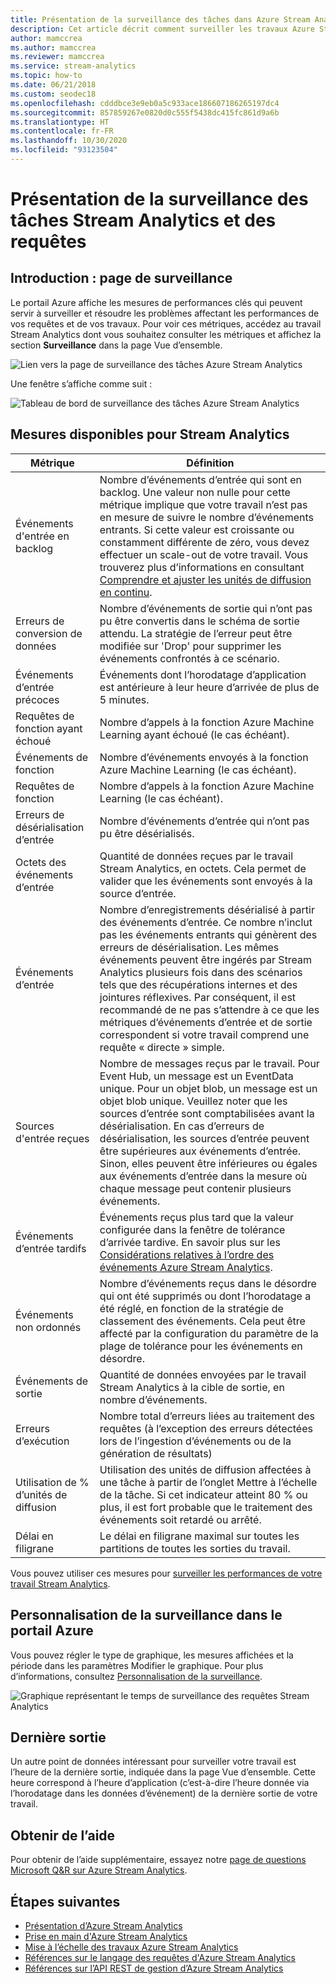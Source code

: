 ```yaml
---
title: Présentation de la surveillance des tâches dans Azure Stream Analytics
description: Cet article décrit comment surveiller les travaux Azure Stream Analytics dans le Portail Azure.
author: mamccrea
ms.author: mamccrea
ms.reviewer: mamccrea
ms.service: stream-analytics
ms.topic: how-to
ms.date: 06/21/2018
ms.custom: seodec18
ms.openlocfilehash: cdddbce3e9eb0a5c933ace186607186265197dc4
ms.sourcegitcommit: 857859267e0820d0c555f5438dc415fc861d9a6b
ms.translationtype: HT
ms.contentlocale: fr-FR
ms.lasthandoff: 10/30/2020
ms.locfileid: "93123504"
---
```

# <a name="understand-stream-analytics-job-monitoring-and-how-to-monitor-queries"></a>Présentation de la surveillance des tâches Stream Analytics et des requêtes

## <a name="introduction-the-monitor-page"></a>Introduction : page de surveillance
Le portail Azure affiche les mesures de performances clés qui peuvent servir à surveiller et résoudre les problèmes affectant les performances de vos requêtes et de vos travaux. Pour voir ces métriques, accédez au travail Stream Analytics dont vous souhaitez consulter les métriques et affichez la section **Surveillance** dans la page Vue d’ensemble.  

![Lien vers la page de surveillance des tâches Azure Stream Analytics](./media/stream-analytics-monitoring/02-stream-analytics-monitoring-block.png)

Une fenêtre s’affiche comme suit :

![Tableau de bord de surveillance des tâches Azure Stream Analytics](./media/stream-analytics-monitoring/01-stream-analytics-monitoring.png)  

## <a name="metrics-available-for-stream-analytics"></a>Mesures disponibles pour Stream Analytics
| Métrique                 | Définition                               |
| ---------------------- | ---------------------------------------- |
| Événements d'entrée en backlog       | Nombre d’événements d’entrée qui sont en backlog. Une valeur non nulle pour cette métrique implique que votre travail n’est pas en mesure de suivre le nombre d’événements entrants. Si cette valeur est croissante ou constamment différente de zéro, vous devez effectuer un scale-out de votre travail. Vous trouverez plus d’informations en consultant [Comprendre et ajuster les unités de diffusion en continu](stream-analytics-streaming-unit-consumption.md). |
| Erreurs de conversion de données | Nombre d’événements de sortie qui n’ont pas pu être convertis dans le schéma de sortie attendu. La stratégie de l’erreur peut être modifiée sur 'Drop' pour supprimer les événements confrontés à ce scénario. |
| Événements d’entrée précoces       | Événements dont l’horodatage d’application est antérieure à leur heure d’arrivée de plus de 5 minutes. |
| Requêtes de fonction ayant échoué | Nombre d’appels à la fonction Azure Machine Learning ayant échoué (le cas échéant). |
| Événements de fonction        | Nombre d’événements envoyés à la fonction Azure Machine Learning (le cas échéant). |
| Requêtes de fonction      | Nombre d’appels à la fonction Azure Machine Learning (le cas échéant). |
| Erreurs de désérialisation d’entrée       | Nombre d’événements d’entrée qui n’ont pas pu être désérialisés.  |
| Octets des événements d’entrée      | Quantité de données reçues par le travail Stream Analytics, en octets. Cela permet de valider que les événements sont envoyés à la source d’entrée. |
| Événements d’entrée           | Nombre d’enregistrements désérialisé à partir des événements d’entrée. Ce nombre n’inclut pas les événements entrants qui génèrent des erreurs de désérialisation. Les mêmes événements peuvent être ingérés par Stream Analytics plusieurs fois dans des scénarios tels que des récupérations internes et des jointures réflexives. Par conséquent, il est recommandé de ne pas s’attendre à ce que les métriques d’événements d’entrée et de sortie correspondent si votre travail comprend une requête « directe » simple. |
| Sources d'entrée reçues       | Nombre de messages reçus par le travail. Pour Event Hub, un message est un EventData unique. Pour un objet blob, un message est un objet blob unique. Veuillez noter que les sources d’entrée sont comptabilisées avant la désérialisation. En cas d’erreurs de désérialisation, les sources d’entrée peuvent être supérieures aux événements d’entrée. Sinon, elles peuvent être inférieures ou égales aux événements d’entrée dans la mesure où chaque message peut contenir plusieurs événements. |
| Événements d’entrée tardifs      | Événements reçus plus tard que la valeur configurée dans la fenêtre de tolérance d’arrivée tardive. En savoir plus sur les [Considérations relatives à l’ordre des événements Azure Stream Analytics](./stream-analytics-time-handling.md). |
| Événements non ordonnés    | Nombre d’événements reçus dans le désordre qui ont été supprimés ou dont l’horodatage a été réglé, en fonction de la stratégie de classement des événements. Cela peut être affecté par la configuration du paramètre de la plage de tolérance pour les événements en désordre. |
| Événements de sortie          | Quantité de données envoyées par le travail Stream Analytics à la cible de sortie, en nombre d’événements. |
| Erreurs d’exécution         | Nombre total d’erreurs liées au traitement des requêtes (à l’exception des erreurs détectées lors de l’ingestion d’événements ou de la génération de résultats) |
| Utilisation de % d’unités de diffusion       | Utilisation des unités de diffusion affectées à une tâche à partir de l’onglet Mettre à l’échelle de la tâche. Si cet indicateur atteint 80 % ou plus, il est fort probable que le traitement des événements soit retardé ou arrêté. |
| Délai en filigrane       | Le délai en filigrane maximal sur toutes les partitions de toutes les sorties du travail. |

Vous pouvez utiliser ces mesures pour [surveiller les performances de votre travail Stream Analytics](./stream-analytics-set-up-alerts.md#scenarios-to-monitor). 

## <a name="customizing-monitoring-in-the-azure-portal"></a>Personnalisation de la surveillance dans le portail Azure
Vous pouvez régler le type de graphique, les mesures affichées et la période dans les paramètres Modifier le graphique. Pour plus d’informations, consultez [Personnalisation de la surveillance](../azure-monitor/platform/data-platform.md).

  ![Graphique représentant le temps de surveillance des requêtes Stream Analytics](./media/stream-analytics-monitoring/08-stream-analytics-monitoring.png)  


## <a name="latest-output"></a>Dernière sortie
Un autre point de données intéressant pour surveiller votre travail est l’heure de la dernière sortie, indiquée dans la page Vue d’ensemble.
Cette heure correspond à l’heure d’application (c’est-à-dire l’heure donnée via l’horodatage dans les données d’événement) de la dernière sortie de votre travail.

## <a name="get-help"></a>Obtenir de l’aide
Pour obtenir de l’aide supplémentaire, essayez notre [page de questions Microsoft Q&R sur Azure Stream Analytics](/answers/topics/azure-stream-analytics.html).

## <a name="next-steps"></a>Étapes suivantes
* [Présentation d’Azure Stream Analytics](stream-analytics-introduction.md)
* [Prise en main d'Azure Stream Analytics](stream-analytics-real-time-fraud-detection.md)
* [Mise à l’échelle des travaux Azure Stream Analytics](stream-analytics-scale-jobs.md)
* [Références sur le langage des requêtes d'Azure Stream Analytics](/stream-analytics-query/stream-analytics-query-language-reference)
* [Références sur l’API REST de gestion d’Azure Stream Analytics](/rest/api/streamanalytics/)